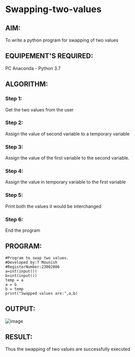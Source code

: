 # Swapping-two-values
## AIM:
To write a python program for swapping of two values
## EQUIPEMENT'S REQUIRED: 
PC
Anaconda - Python 3.7
## ALGORITHM: 
### Step 1:
Get the two values from the user
### Step 2: 
Assign the value of second variable to a temporary variable 
### Step 3: 
Assign the value of the first variable to the second variable.
### Step 4:  
Assign the value in temporary variable to the first variable
### Step 5: 
Print both the values it would be interchanged
### Step 6: 
End the program
## PROGRAM:
```
#Program to swap two values.
#Developed by:T Mounish 
#RegisterNumber:23002806
a=int(input())
b=int(input())
temp = a
a = b
b = temp
print("Swapped values are:",a,b)
```
## OUTPUT:
![image](https://github.com/MounishT/Swapping-two-values/assets/138955798/d6f77cc6-af92-4f3d-81c6-c93dea5d4e8a)



## RESULT:
Thus the swapping of two values are successfully executed



